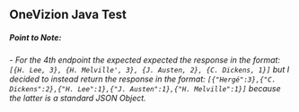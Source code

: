 ## OneVizion Java Test


##### Point to Note:
###### - For the 4th endpoint the expected expected the response in the format: `[{H. Lee, 3}, {H. Melville', 3}, {J. Austen, 2}, {C. Dickens, 1}]` but I decided to instead return the response in the format: `[{"Hergé":3},{"C. Dickens":2},{"H. Lee":1},{"J. Austen":1},{"H. Melville":1}]` because the latter is a standard JSON Object.